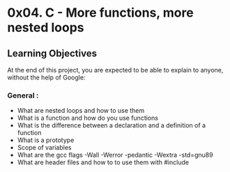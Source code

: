 # 0x04. C - More functions, more nested loops

## Learning Objectives

At the end of this project, you are expected to be able to explain to anyone, without the help of Google:

### General :

* What are nested loops and how to use them
* What is a function and how do you use functions
* What is the difference between a declaration and a definition of a function
* What is a prototype
* Scope of variables
* What are the gcc flags -Wall -Werror -pedantic -Wextra -std=gnu89
* What are header files and how to to use them with #include
